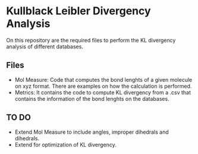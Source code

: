# Kullblack Leibler Divergency Analysis

On this repository are the required files to perform the KL divergency analysis of different databases. 

## Files
- Mol Measure: Code that computes the bond lenghts of a given molecule on xyz format. There are examples on how the calculation is performed. 
- Metrics: It contains the code to compute KL divergency from a .csv that contains the information of the bond lenghts on the databases. 

## TO DO
- Extend Mol Measure to include angles, improper dihedrals and dihedrals.
- Extend for optimization of KL divergency.
